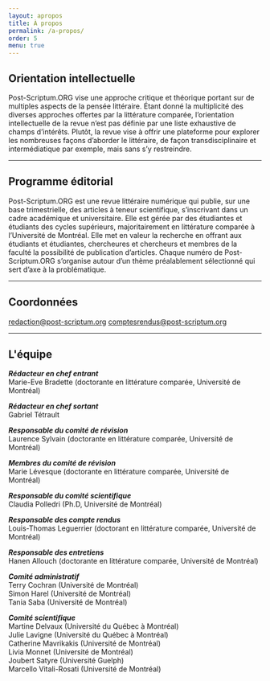 ```yaml
---
layout: apropos
title: À propos
permalink: /a-propos/
order: 5
menu: true
---
```


## Orientation intellectuelle
Post-Scriptum.ORG vise une approche critique et théorique portant sur de multiples aspects de la pensée littéraire. Étant donné la multiplicité des diverses approches offertes par la littérature comparée, l’orientation intellectuelle de la revue n’est pas définie par une liste exhaustive de champs d’intérêts. Plutôt, la revue vise à offrir une plateforme pour explorer les nombreuses façons d’aborder le littéraire, de façon transdisciplinaire et intermédiatique par exemple, mais sans s’y restreindre.

---

## Programme éditorial
Post-Scriptum.ORG est une revue littéraire numérique qui publie, sur une base trimestrielle, des articles à teneur scientifique, s’inscrivant dans un cadre académique et universitaire. Elle est gérée par des étudiantes et étudiants des cycles supérieurs, majoritairement en littérature comparée à l’Université de Montréal. Elle met en valeur la recherche en offrant aux étudiants et étudiantes, chercheures et chercheurs et membres de la faculté la possibilité de publication d’articles. Chaque numéro de Post-Scriptum.ORG s’organise autour d’un thème préalablement sélectionné qui sert d’axe à la problématique.

---

## Coordonnées
[redaction@post-scriptum.org](mailto:redaction@post-scriptum.org) [comptesrendus@post-scriptum.org](mailto:comptesrendus@post-scriptum.org)

---

## L'équipe
_**Rédacteur en chef entrant**_  
Marie-Eve Bradette (doctorante en littérature comparée, Université de Montréal)  

_**Rédacteur en chef sortant**_  
Gabriel Tétrault

_**Responsable du comité de révision**_  
Laurence Sylvain (doctorante en littérature comparée, Université de Montréal)  

_**Membres du comité de révision**_   
Marie Lévesque (doctorante en littérature comparée, Université de Montréal)  

_**Responsable du comité scientifique**_  
Claudia Polledri (Ph.D, Université de Montréal)  

_**Responsable des compte rendus**_  
Louis-Thomas Leguerrier (doctorant en littérature comparée, Université de Montréal)  

_**Responsable des entretiens**_  
Hanen Allouch (doctorante en littérature comparée, Université de Montréal)  

_**Comité administratif**_  
Terry Cochran (Université de Montréal)  
Simon Harel (Université de Montréal)  
Tania Saba (Université de Montréal)  

_**Comité scientifique**_  
Martine Delvaux (Université du Québec à Montréal)  
Julie Lavigne (Université du Québec à Montréal)  
Catherine Mavrikakis (Université de Montréal)  
Livia Monnet (Université de Montréal)  
Joubert Satyre (Université Guelph)  
Marcello Vitali-Rosati (Université de Montréal)  

